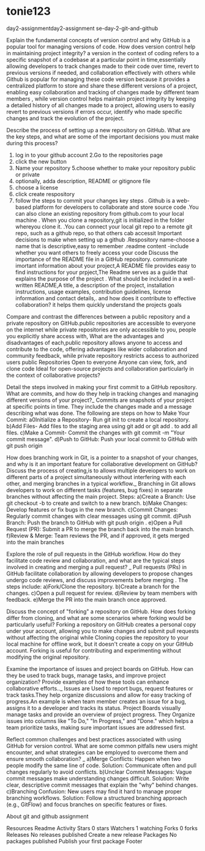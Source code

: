 # tonie123
 day2-assignmentday2-assignment
se-day-2-git-and-github

Explain the fundamental concepts of version control and why GitHub is a popular tool for managing versions of code. How does version control help in maintaining project integrity? a version in the context of coding refers to a specific snapshot of a codebase at a particular point in time,essentially allowing developers to track changes made to their code over time, revert to previous versions if needed, and collaboration effectively with others while Github is popular for managing these code version because it provides a centralized platform to store and share these different versions of a project, enabling easy collaboration and tracking of changes made by different team members , while version control helps maintain project integrity by keeping a detailed history of all changes made to a project, allowing users to easily revert to previous versions if errors occur, identify who made specific changes and track the evolution of the project.

Describe the process of setting up a new repository on GitHub. What are the key steps, and what are some of the important decisions you must make during this process?
1. log in to your github account
2.Go to the repositories page
3. click the new button 
4. Name your repository
5.choose whether to make your repository public or private
6. optionally, adda description, README or gitignore file
7. choose a license
8. click create respository
9. follow the steps to commit your changes
   key steps
   . Github is a web-based platform for developers to collaborate and store source code
.You can also clone an existing repository from github.com to your local machine
. When you clone a repository,git is initialized in the folder whereyou clone it.
.You can connect your local git repo to a remote git repo, such as a github repo, so that others cab accessit
Important decisions to make when setting up a github 
.Respository name-choose a name that is descriptive,easy to remember
.readme content -include whether you want others to freely access your code 
Discuss the importance of the README file in a GitHub repository. communicate imortant information about your project,A README file provides easy to find instructions for your prpject,The Readme serves as a guide that explains the purpose of the project  . What should be included in a well-written README,A title, a description of the project, installation instructions, usage examples, contribution guidelines, license information and contact details,. and how does it contribute to effective collaboration? it helps them quickly understand the projects goals

Compare and contrast the differences between a public repository and a private repository on GitHub.public repositories are accessible to everyone on the internet while private repositories are only accessible to you, people you explicitly share access with,  What are the advantages and disadvantages of each,public repository allows anyone to access and contribute to the code, offering advantages like wider collaboration and community feedback, while private repository restricts access to authorized users public Repositories
Open to everyone
Anyone can view, fork, and clone code
Ideal for open-source projects and collaboration 
particularly in the context of collaborative projects?

Detail the steps involved in making your first commit to a GitHub repository. What are commits, and how do they help in tracking changes and managing different versions of your project?_ Commits are snapshots of your project at specific points in time. They include the changes made and a message describing what was done. The following are steps on how to Make Your Commit: a0Initialize a Repository- Run git init to create a local repository. b)Add Files- Add files to the staging area using git add or git add . to add all files. c)Make a Commit- Commit the changes with git commit -m "Your commit message". d)Push to GitHub: Push your local commit to GitHub with git push origin


How does branching work in Git, is a pointer to a snapshot of your changes,  and why is it an important feature for collaborative development on GitHub? Discuss the process of creating,is to allows multiple deveiopers to work on different parts of a project simultaneously without interfering with each other,  and merging branches in a typical workflow._ Branching in Git allows developers to work on different tasks (features, bug fixes) in separate branches without affecting the main project. Steps: a)Create a Branch: Use git checkout -b to create and switch to a new branch. b)Make Changes: Develop features or fix bugs in the new branch. c)Commit Changes: Regularly commit changes with clear messages using git commit. d)Push Branch: Push the branch to GitHub with git push origin . e)Open a Pull Request (PR): Submit a PR to merge the branch back into the main branch. f)Review & Merge: Team reviews the PR, and if approved, it gets merged into the main branches

Explore the role of pull requests in the GitHub workflow. How do they facilitate code review and collaboration, and what are the typical steps involved in creating and merging a pull request? _ Pull requests (PRs) in GitHub facilitate collaboration by allowing developers to propose changes undergo code reviews, and discuss improvements before merging . The steps include: a)Fork/Clone the repository. b)Create a branch for the changes. c)Open a pull request for review. d)Review by team members with feedback. e)Merge the PR into the main branch once approved.


Discuss the concept of "forking" a repository on GitHub. How does forking differ from cloning, and what are some scenarios where forking would be particularly useful? Forking a repository on GitHub creates a personal copy under your account, allowing you to make changes and submit pull requests without affecting the original while Cloning copies the repository to your local machine for offline work, but it doesn't create a copy on your GitHub account. Forking is useful for contributing and experimenting without modifying the original repository.


Examine the importance of issues and project boards on GitHub. How can they be used to track bugs, manage tasks, and improve project organization? Provide examples of how these tools can enhance collaborative efforts.._ Issues are Used to report bugs, request features or track tasks.They help organize discussions and allow for easy tracking of progress.An example is when team member creates an issue for a bug, assigns it to a developer and tracks its status. Project Boards visually manage tasks and provide an overview of project progress. They Organize issues into columns like "To Do," "In Progress," and "Done." which helps a team prioritize tasks, making sure important issues are addressed first.


Reflect common challenges and best practices associated with using GitHub for version control. What are some common pitfalls new users might encounter, and what strategies can be employed to overcome them and ensure smooth collaboration? _ a)Merge Conflicts: Happen when two people modify the same line of code. Solution: Communicate often and pull changes regularly to avoid conflicts. b)Unclear Commit Messages: Vague commit messages make understanding changes difficult. Solution: Write clear, descriptive commit messages that explain the "why" behind changes. c)Branching Confusion: New users may find it hard to manage proper branching workflows. Solution: Follow a structured branching approach (e.g., GitFlow) and focus branches on specific features or fixes.

About
git and github assignment

Resources
 Readme
 Activity
Stars
 0 stars
Watchers
 1 watching
Forks
 0 forks
Releases
No releases published
Create a new release
Packages
No packages published
Publish your first package
Footer



